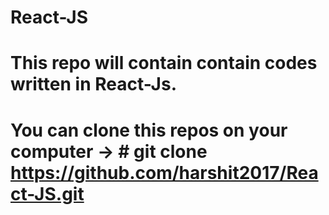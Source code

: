# React-JS
# This repo will contain contain codes written in React-Js.
# You can clone this repos on your computer -> # git clone https://github.com/harshit2017/React-JS.git
                    